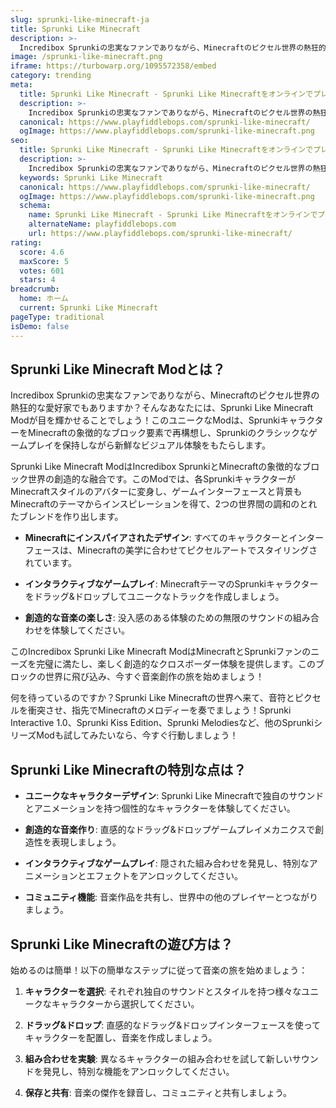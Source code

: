 ```yaml
---
slug: sprunki-like-minecraft-ja
title: Sprunki Like Minecraft
description: >-
  Incredibox Sprunkiの忠実なファンでありながら、Minecraftのピクセル世界の熱狂的な愛好家でもありますか？そんなあなたには、Sprunki Like Minecraft Modが目を輝かせることでしょう！
image: /sprunki-like-minecraft.png
iframe: https://turbowarp.org/1095572358/embed
category: trending
meta:
  title: Sprunki Like Minecraft - Sprunki Like Minecraftをオンラインでプレイ
  description: >-
    Incredibox Sprunkiの忠実なファンでありながら、Minecraftのピクセル世界の熱狂的な愛好家でもありますか？そんなあなたには、Sprunki Like Minecraft Modが目を輝かせることでしょう！
  canonical: https://www.playfiddlebops.com/sprunki-like-minecraft/
  ogImage: https://www.playfiddlebops.com/sprunki-like-minecraft.png
seo:
  title: Sprunki Like Minecraft - Sprunki Like Minecraftをオンラインでプレイ
  description: >-
    Incredibox Sprunkiの忠実なファンでありながら、Minecraftのピクセル世界の熱狂的な愛好家でもありますか？そんなあなたには、Sprunki Like Minecraft Modが目を輝かせることでしょう！
  keywords: Sprunki Like Minecraft
  canonical: https://www.playfiddlebops.com/sprunki-like-minecraft/
  ogImage: https://www.playfiddlebops.com/sprunki-like-minecraft.png
  schema:
    name: Sprunki Like Minecraft - Sprunki Like Minecraftをオンラインでプレイ
    alternateName: playfiddlebops.com
    url: https://www.playfiddlebops.com/sprunki-like-minecraft/
rating:
  score: 4.6
  maxScore: 5
  votes: 601
  stars: 4
breadcrumb:
  home: ホーム
  current: Sprunki Like Minecraft
pageType: traditional
isDemo: false
---
```


## Sprunki Like Minecraft Modとは？

Incredibox Sprunkiの忠実なファンでありながら、Minecraftのピクセル世界の熱狂的な愛好家でもありますか？そんなあなたには、Sprunki Like Minecraft Modが目を輝かせることでしょう！このユニークなModは、SprunkiキャラクターをMinecraftの象徴的なブロック要素で再構想し、Sprunkiのクラシックなゲームプレイを保持しながら新鮮なビジュアル体験をもたらします。

Sprunki Like Minecraft ModはIncredibox SprunkiとMinecraftの象徴的なブロック世界の創造的な融合です。このModでは、各SprunkiキャラクターがMinecraftスタイルのアバターに変身し、ゲームインターフェースと背景もMinecraftのテーマからインスピレーションを得て、2つの世界間の調和のとれたブレンドを作り出します。

- **Minecraftにインスパイアされたデザイン**: すべてのキャラクターとインターフェースは、Minecraftの美学に合わせてピクセルアートでスタイリングされています。

- **インタラクティブなゲームプレイ**: MinecraftテーマのSprunkiキャラクターをドラッグ&ドロップしてユニークなトラックを作成しましょう。

- **創造的な音楽の楽しさ**: 没入感のある体験のための無限のサウンドの組み合わせを体験してください。

このIncredibox Sprunki Like Minecraft ModはMinecraftとSprunkiファンのニーズを完璧に満たし、楽しく創造的なクロスボーダー体験を提供します。このブロックの世界に飛び込み、今すぐ音楽創作の旅を始めましょう！

何を待っているのですか？Sprunki Like Minecraftの世界へ来て、音符とピクセルを衝突させ、指先でMinecraftのメロディーを奏でましょう！Sprunki Interactive 1.0、Sprunki Kiss Edition、Sprunki Melodiesなど、他のSprunkiシリーズModも試してみたいなら、今すぐ行動しましょう！

## Sprunki Like Minecraftの特別な点は？

- **ユニークなキャラクターデザイン**: Sprunki Like Minecraftで独自のサウンドとアニメーションを持つ個性的なキャラクターを体験してください。

- **創造的な音楽作り**: 直感的なドラッグ&ドロップゲームプレイメカニクスで創造性を表現しましょう。

- **インタラクティブなゲームプレイ**: 隠された組み合わせを発見し、特別なアニメーションとエフェクトをアンロックしてください。

- **コミュニティ機能**: 音楽作品を共有し、世界中の他のプレイヤーとつながりましょう。

## Sprunki Like Minecraftの遊び方は？

始めるのは簡単！以下の簡単なステップに従って音楽の旅を始めましょう：

1. **キャラクターを選択**: それぞれ独自のサウンドとスタイルを持つ様々なユニークなキャラクターから選択してください。

1. **ドラッグ&ドロップ**: 直感的なドラッグ&ドロップインターフェースを使ってキャラクターを配置し、音楽を作成しましょう。

1. **組み合わせを実験**: 異なるキャラクターの組み合わせを試して新しいサウンドを発見し、特別な機能をアンロックしてください。

1. **保存と共有**: 音楽の傑作を録音し、コミュニティと共有しましょう。